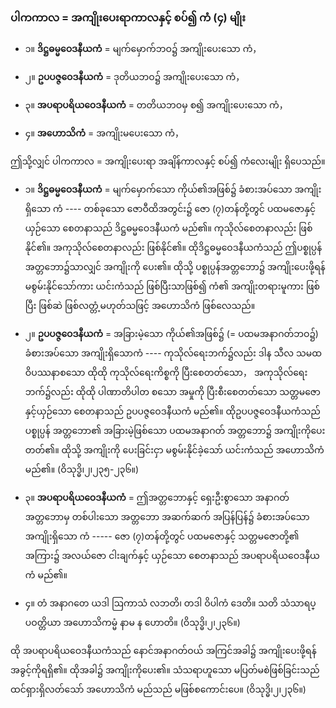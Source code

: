 ### ပါကကာလ = အကျိုးပေးရာကာလနှင့် စပ်၍ ကံ (၄) မျိုး

- ၁။ **ဒိဋ္ဌဓမ္မဝေဒနီယကံ** = မျက်မှောက်ဘဝ၌ အကျိုးပေးသော ကံ，

- ၂။ **ဥပပဇ္ဇဝေဒနီယကံ** = ဒုတိယဘဝ၌ အကျိုးပေးသော ကံ，

- ၃။ **အပရာပရိယဝေဒနီယကံ** = တတိယဘဝမှ စ၍ အကျိုးပေးသော ကံ，

- ၄။ **အဟောသိကံ** = အကျိုးမပေးသော ကံ，

ဤသို့လျှင် ပါကကာလ = အကျိုးပေးရာ အချိန်ကာလနှင့် စပ်၍ ကံလေးမျိုး ရှိပေသည်။

- ၁။ **ဒိဋ္ဌဓမ္မဝေဒနီယကံ** = မျက်မှောက်သော ကိုယ်၏အဖြစ်၌ ခံစားအပ်သော အကျိုးရှိသော ကံ ---- တစ်ခုသော ဇောဝီထိအတွင်း၌ ဇော (၇)တန်တို့တွင် ပထမဇောနှင့်ယှဉ်သော စေတနာသည် ဒိဋ္ဌဓမ္မဝေဒနီယကံ မည်၏။ 
ကုသိုလ်စေတနာလည်း ဖြစ်နိုင်၏။ 
အကုသိုလ်စေတနာလည်း ဖြစ်နိုင်၏။ 
ထိုဒိဋ္ဌဓမ္မဝေဒနီယကံသည် ဤပစ္စုပ္ပန် အတ္တဘော၌သာလျှင် အကျိုးကို ပေး၏။ 
ထိုသို့ ပစ္စုပ္ပန်အတ္တဘော၌ အကျိုးပေးဖို့ရန် မစွမ်းနိုင်သော်ကား ယင်းကံသည် ဖြစ်ပြီးသာဖြစ်၍ ကံ၏ အကျိုးတရားမူကား ဖြစ်ပြီး ဖြစ်ဆဲ ဖြစ်လတ္တံ့မဟုတ်သဖြင့် အဟောသိကံ ဖြစ်လေသည်။

- ၂။ **ဥပပဇ္ဇဝေဒနီယကံ** = အခြားမဲ့သော ကိုယ်၏အဖြစ်၌ (= ပထမအနာဂတ်ဘဝ၌) ခံစားအပ်သော အကျိုးရှိသောကံ ---- ကုသိုလ်ရေးဘက်၌လည်း ဒါန သီလ သမထ ဝိပဿနာစသော ထိုထို ကုသိုလ်ရေးကိစ္စကို ပြီးစေတတ်သော， အကုသိုလ်ရေးဘက်၌လည်း ထိုထို ပါဏာတိပါတ စသော အမှုကို ပြီးစီးစေတတ်သော သတ္တမဇောနှင့်ယှဉ်သော စေတနာသည် ဥပပဇ္ဇဝေဒနီယကံ မည်၏။ 
ထိုဥပပဇ္ဇဝေဒနီယကံသည် ပစ္စုပ္ပန် အတ္တဘော၏ အခြားမဲ့ဖြစ်သော ပထမအနာဂတ် အတ္တဘော၌ အကျိုးကိုပေးတတ်၏။ 
ထိုသို့ အကျိုးကို ပေးခြင်းငှာ မစွမ်းနိုင်ခဲ့သော် ယင်းကံသည် အဟောသိကံ မည်၏။ (ဝိသုဒ္ဓိ၊၂၊၂၃၅-၂၃၆။)

- ၃။ **အပရာပရိယဝေဒနီယကံ** = ဤအတ္တဘောနှင့် ရှေးဦးစွာသော အနာဂတ် အတ္တဘောမှ တစ်ပါးသော အတ္တဘော အဆက်ဆက် အပြန်ပြန်၌ ခံစားအပ်သော အကျိုးရှိသော ကံ ----- ဇော (၇)တန်တို့တွင် ပထမဇောနှင့် သတ္တမဇောတို့၏ အကြား၌ အလယ်ဇော ငါးချက်နှင့် ယှဉ်သော စေတနာသည် အပရာပရိယဝေဒနီယကံ မည်၏။

- ၄။ တံ အနာဂတေ ယဒါ ဩကာသံ လဘတိ၊ တဒါ ဝိပါကံ ဒေတိ။ သတိ သံသာရပ္ပဝတ္တိယာ အဟောသိကမ္မံ နာမ န ဟောတိ။ (ဝိသုဒ္ဓိ၊၂၊၂၃၆။)

ထို အပရာပရိယဝေဒနီယကံသည် နောင်အနာဂတ်ဝယ် အကြင်အခါ၌ အကျိုးပေးဖို့ရန် အခွင့်ကိုရရှိ၏။ 
ထိုအခါ၌ အကျိုးကိုပေး၏။ 
သံသရာဟူသော မပြတ်မစဲဖြစ်ခြင်းသည် ထင်ရှားရှိလတ်သော် အဟောသိကံ မည်သည် မဖြစ်စကောင်းပေ။ (ဝိသုဒ္ဓိ၊၂၊၂၃၆။)
